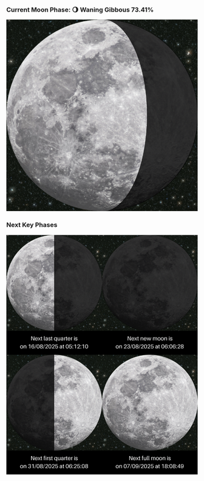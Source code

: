 ### Current Moon Phase: 🌖 Waning Gibbous 73.41%
![Moon Phase](moonphase.png)
### Next Key Phases
![Gallery](gallery.png)